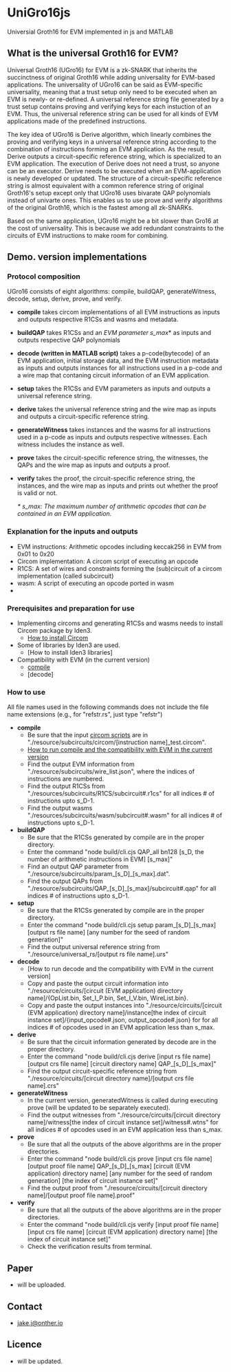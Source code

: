 # UniGro16js
Universial Groth16 for EVM implemented in js and MATLAB

## What is the universal Groth16 for EVM?


Universal Groth16 (UGro16) for EVM is a zk-SNARK that inherits the succinctness of original Groth16 while adding universality for EVM-based applications. The universality of UGro16 can be said as EVM-specific universality, meaning that a trust setup only need to be executed when an EVM is newly- or re-defined. A universal reference string file generated by a trust setup contains proving and verifying keys for each instuction of an EVM. Thus, the universal reference string can be used for all kinds of EVM applications made of the predefined instructions.

The key idea of UGro16 is Derive algorithm, which linearly combines the proving and verifying keys in a universal reference string according to the combination of instructions forming an EVM application. As the result, Derive outputs a circuit-specific reference string, which is specialized to an EVM application. The execution of Derive does not need a trust, so anyone can be an executor. Derive needs to be executed when an EVM-application is newly developed or updated. The structure of a circuit-specific reference string is almost equivalent with a common reference string of original Groth16's setup except only that UGro16 uses bivarate QAP polynomials instead of univarte ones. This enables us to use prove and verify algorithms of the original Groth16, which is the fastest among all zk-SNARKs.

Based on the same application, UGro16 might be a bit slower than Gro16 at the cost of universality. This is because we add redundant constraints to the circuits of EVM instructions to make room for combining.

## Demo. version implementations

### Protocol composition

UGro16 consists of eight algorithms: compile, buildQAP, generateWitness, decode, setup, derive, prove, and verify.
- **compile** takes circom implementations of all EVM instructions as inputs and outputs respective R1CSs and wasms and metadata.
- **buildQAP** takes R1CSs and an *EVM parameter s_max*\* as inputs and outputs respective QAP polynomials
- **decode (written in MATLAB script)** takes a p-code(bytecode) of an EVM application, initial storage data, and the EVM instruction metadata as inputs and outputs instances for all instructions used in a p-code and a wire map that contaning circuit information of an EVM application.
- **setup** takes the R1CSs and EVM parameters as inputs and outputs a universal reference string.
- **derive** takes the universal reference string and the wire map as inputs and outputs a circuit-specific reference string.
- **generateWitness** takes instances and the wasms for all instructions used in a p-code as inputs and outputs respective witnesses. Each witness includes the instance as well.
- **prove** takes the circuit-specific reference string, the witnesses, the QAPs and the wire map as inputs and outputs a proof.
- **verify** takes the proof, the circuit-specific reference string, the instances, and the wire map as inputs and prints out whether the proof is valid or not.

    *\* s_max: The maximum number of arithmetic opcodes that can be contained in an EVM application.*

### Explanation for the inputs and outputs

- EVM instructions: Arithmetic opcodes including keccak256 in EVM from 0x01 to 0x20
- Circom implementation: A circom script of executing an opcode
- R1CS: A set of wires and constraints forming the (sub)circuit of a circom implementation (called subcircuit)
- wasm: A script of executing an opcode ported in wasm
- 

### Prerequisites and preparation for use

- Implementing circoms and generating R1CSs and wasms needs to install Circom package by Iden3.
  - [How to install Circom](https://docs.circom.io/getting-started/installation/)
- Some of libraries by Iden3 are used.
  - [How to install Iden3 libraries]
- Compatibility with EVM (in the current version)
  - [compile](https://github.com/pleiadex/circom-ethereum-opcodes/blob/main/README.md)
  - [decode]

### How to use

All file names used in the following commands does not include the file name extensions (e.g., for "refstr.rs", just type "refstr")
- **compile**
  - Be sure that the input [circom scripts](https://github.com/pleiadex/circom-ethereum-opcodes/blob/main/README.md) are in "./resource/subcircuits/circom/\[instruction name]\_test.circom".
  - [How to run compile and the compatibility with EVM in the current version](https://github.com/pleiadex/circom-ethereum-opcodes/blob/main/README.md)
  - Find the output EVM information from "./resource/subcircuits/wire_list.json", where the indices of instructions are numbered.
  - Find the output R1CSs from "./resources/subcircuits/R1CS/subcircuit#.r1cs" for all indices # of instructions upto s_D-1.
  - Find the output wasms "./resources/subcircuits/wasm/subcircuit#.wasm" for all indices # of instructions upto s_D-1.
- **buildQAP**
  - Be sure that the R1CSs generated by compile are in the proper directory.
  - Enter the command "node build/cli.cjs QAP_all bn128 \[s_D, the number of arithmetic instructions in EVM] \[s_max]"
  - Find an output QAP parameter from "./resource/subcircuits/param_\[s_D]\_\[s_max].dat".
  - Find the output QAPs from "./resource/subcircuits/QAP_\[s_D]\_\[s_max]/subcircuit#.qap" for all indices # of instructions upto s_D-1.
- **setup**
  - Be sure that the R1CSs generated by compile are in the proper directory.
  - Enter the command "node build/cli.cjs setup param\_\[s_D]\_\[s_max] \[output rs file name] \[any number for the seed of random generation]"
  - Find the output universal reference string from "./resource/universal_rs/\[output rs file name].urs"
- **decode**
  - [How to run decode and the compatibility with EVM in the current version]
  - Copy and paste the output circuit information into "./resource/circuits/\[circuit (EVM application) directory name]/{OpList.bin, Set_I_P.bin, Set_I_V.bin, WireList.bin}.
  - Copy and paste the output instances into "./resource/circuits/\[circuit (EVM application) directory name]/instance\[the index of circuit instance set]/{input_opcode#.json, output_opcode#.json} for for all indices # of opcodes used in an EVM application less than s_max.
- **derive**
  - Be sure that the circuit information generated by decode are in the proper directory.
  - Enter the command "node build/cli.cjs derive \[input rs file name] \[output crs file name] \[circuit directory name] QAP\_\[s_D]\_\[s_max]"
  - Find the output circuit-specific reference string from "./resource/circuits/\[circuit directory name]/\[output crs file name].crs"
- **generateWitness**
  - In the current version, generatedWitness is called during executing prove (will be updated to be separately executed).
  - Find the output witnesses from "./resource/circuits/\[circuit directory name]/witness\[the index of circuit instance set]/witness#.wtns" for all indices # of opcodes used in an EVM application less than s_max.
- **prove**
  - Be sure that all the outputs of the above algorithms are in the proper directories.
  - Enter the command "node build/cli.cjs prove \[input crs file name] \[output proof file name] QAP\_\[s_D]\_\[s_max] \[circuit (EVM application) directory name] \[any number for the seed of random generation] \[the index of circuit instance set]"
  - Find the output proof from "./resource/circuits/\[circuit directory name]/\[output proof file name].proof"
- **verify**
   - Be sure that all the outputs of the above algorithms are in the proper directories.
   - Enter the command "node build/cli.cjs verify \[input proof file name] \[input crs file name] \[circuit (EVM application) directory name] \[the index of circuit instance set]"
   - Check the verification results from terminal.

## Paper
- will be uploaded.

## Contact
- [jake.j@onther.io](jake.j@onther.io)

## Licence
- will be updated.

